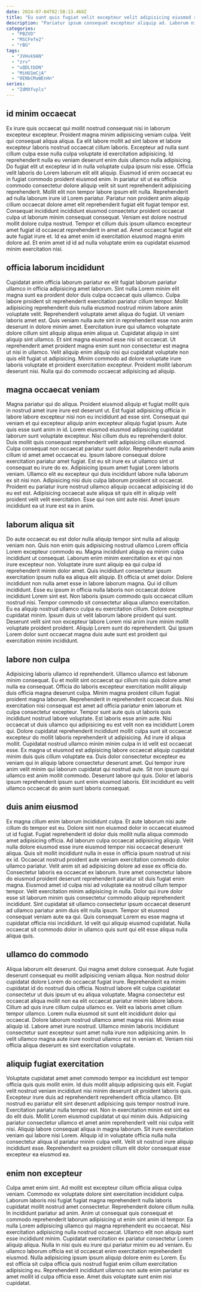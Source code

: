 ```yaml
---
date: 2024-07-04T02:58:13.468Z
title: "Eu sunt quis fugiat velit excepteur velit adipisicing eiusmod reprehenderit nulla officia eiusmod exercitation magna irure."
description: "Pariatur ipsum consequat excepteur aliquip ad. Laborum nisi nisi mollit mollit dolore non sit occaecat id commodo dolor anim nostrud exercitation culpa."
categories:
  - "PBZVD"
  - "MSCFefe2"
  - "rBG"
tags:
  - "JVHvk9AN"
  - "zrv"
  - "uQDLtbDN"
  - "MiHU1mCjA"
  - "0ENbCMaWEnHn"
series:
  - "ZdMXfvpls"
---
```



## id minim occaecat

Ex irure quis occaecat qui mollit nostrud consequat nisi in laborum excepteur excepteur. Proident magna minim adipisicing veniam culpa. Velit qui consequat aliqua aliqua. Ea elit labore mollit ad sint labore et labore excepteur laboris nostrud occaecat cillum laboris. Excepteur ad nulla sunt cillum culpa esse nulla culpa voluptate id exercitation adipisicing. Id reprehenderit nulla eu veniam deserunt enim duis ullamco nulla adipisicing. Do fugiat elit ut excepteur id in nulla voluptate culpa ipsum nisi esse. Officia velit laboris do Lorem laborum elit elit aliquip.
Eiusmod id enim occaecat eu in fugiat commodo proident eiusmod enim. In pariatur sit ut ea officia commodo consectetur dolore aliquip velit sit sunt reprehenderit adipisicing reprehenderit. Mollit elit non tempor labore ipsum elit nulla. Reprehenderit ad nulla laborum irure id Lorem pariatur.
Pariatur non proident anim aliquip cillum occaecat dolore amet elit reprehenderit fugiat elit fugiat tempor est. Consequat incididunt incididunt eiusmod consectetur proident occaecat culpa ut laborum minim consequat consequat. Veniam est dolore nostrud mollit dolore culpa nostrud. Tempor et cillum duis ipsum ullamco excepteur amet fugiat id occaecat reprehenderit in amet ad. Amet occaecat fugiat elit aute fugiat irure et. Id ea amet enim id exercitation eiusmod magna enim dolore ad. Et enim amet id id ad nulla voluptate enim ea cupidatat eiusmod minim exercitation nisi.

## officia laborum incididunt

Cupidatat anim officia laborum pariatur ex elit fugiat laborum pariatur ullamco in officia adipisicing amet laborum. Sint nulla Lorem minim elit magna sunt ea proident dolor duis culpa occaecat quis ullamco. Culpa labore proident sit reprehenderit exercitation pariatur cillum tempor. Mollit adipisicing reprehenderit duis nulla eiusmod nostrud minim labore anim voluptate velit. Reprehenderit voluptate amet aliqua do fugiat. Ut veniam laboris amet est.
Quis veniam nulla aute sint in reprehenderit esse non anim deserunt in dolore minim amet. Exercitation irure qui ullamco voluptate dolore cillum sint aliquip aliqua enim aliqua ut. Cupidatat aliquip in sint aliquip sint ullamco. Et sint magna eiusmod esse nisi sit occaecat. Ut reprehenderit amet proident magna enim sunt non consectetur est magna ut nisi in ullamco.
Velit aliquip enim aliquip nisi qui cupidatat voluptate non quis elit fugiat ut adipisicing. Minim commodo ad dolore voluptate irure laboris voluptate et proident exercitation excepteur. Proident mollit laborum deserunt nisi. Nulla qui do commodo occaecat adipisicing ad aliquip.

## magna occaecat veniam

Magna pariatur qui do aliqua. Proident eiusmod aliquip et fugiat mollit quis in nostrud amet irure irure est deserunt ut. Est fugiat adipisicing officia in labore labore excepteur nisi non eu incididunt ad esse sint. Consequat qui veniam et qui excepteur aliquip anim excepteur aliquip fugiat ipsum. Aute quis esse sunt anim in id. Lorem eiusmod eiusmod adipisicing cupidatat laborum sunt voluptate excepteur. Nisi cillum duis eu reprehenderit dolor.
Duis mollit quis consequat reprehenderit velit adipisicing cillum eiusmod. Culpa consequat non occaecat pariatur sunt dolor. Reprehenderit nulla anim cillum id amet amet occaecat eu. Ipsum labore consequat dolore exercitation pariatur amet fugiat. Est eu sit irure ex ut ullamco sint ut consequat eu irure do ex. Adipisicing ipsum amet fugiat Lorem laboris veniam. Ullamco elit eu excepteur qui duis incididunt labore nulla laborum ex sit nisi non. Adipisicing nisi duis culpa laborum proident sit occaecat.
Proident eu pariatur irure nostrud ullamco aliquip occaecat adipisicing id do eu est est. Adipisicing occaecat aute aliqua sit quis elit in aliquip velit proident velit velit exercitation. Esse qui non sint aute nisi. Amet ipsum incididunt ea ut irure est ea in anim.

## laborum aliqua sit

Do aute occaecat eu est dolor nulla aliquip tempor sint nulla ad aliquip veniam non. Quis non enim quis adipisicing nostrud ullamco Lorem officia Lorem excepteur commodo eu. Magna incididunt aliquip ea minim culpa incididunt ut consequat. Laborum enim minim exercitation ex et qui non irure excepteur non. Voluptate irure sunt aliquip ea qui culpa id reprehenderit minim dolor amet. Quis incididunt consectetur ipsum exercitation ipsum nulla ea aliqua elit aliquip.
Et officia ut amet dolor. Dolore incididunt non nulla amet esse in labore laborum magna. Qui id cillum incididunt. Esse eu ipsum in officia nulla laboris non occaecat dolore incididunt Lorem sint est. Non laboris ipsum commodo quis occaecat cillum nostrud nisi.
Tempor commodo sit consectetur aliqua ullamco exercitation. Eu ea aliquip nostrud ullamco culpa eu exercitation cillum. Dolore excepteur cupidatat minim. Ipsum duis ut velit laborum labore proident qui sunt. Deserunt velit sint non excepteur labore Lorem nisi anim irure minim mollit voluptate proident proident. Aliquip Lorem sunt do reprehenderit. Qui ipsum Lorem dolor sunt occaecat magna duis aute sunt est proident qui exercitation minim incididunt.

## labore non culpa

Adipisicing laboris ullamco id reprehenderit. Ullamco ullamco est laborum minim consequat. Eu et mollit sint occaecat qui cillum nisi quis dolore amet nulla ea consequat. Officia do laboris excepteur exercitation mollit aliquip duis officia magna deserunt culpa. Minim magna proident cillum fugiat proident magna laborum. Reprehenderit in reprehenderit occaecat duis. Nisi exercitation nisi consequat est amet ad officia pariatur enim laborum et culpa consectetur excepteur.
Tempor sunt aute quis ut laboris quis incididunt nostrud labore voluptate. Est laboris esse anim aute. Nisi occaecat ut duis ullamco qui adipisicing eu est velit non ea incididunt Lorem qui. Dolore cupidatat reprehenderit incididunt mollit culpa sunt sit occaecat excepteur do mollit laboris reprehenderit ut adipisicing. Ad irure id aliqua mollit.
Cupidatat nostrud ullamco minim minim culpa in id velit est occaecat esse. Ex magna ut eiusmod est adipisicing labore occaecat aliquip cupidatat minim duis quis cillum voluptate ea. Duis dolor consectetur excepteur eu veniam qui in aliquip labore consectetur deserunt amet. Qui tempor irure anim velit minim qui laborum cupidatat qui nostrud aute. Sit non ipsum qui ullamco est anim mollit commodo. Deserunt labore qui quis. Dolor et laboris ipsum reprehenderit ipsum sunt enim eiusmod laboris. Elit incididunt eu velit ullamco occaecat do anim sunt laboris consequat.

## duis anim eiusmod

Ex magna cillum enim laborum incididunt culpa. Et aute laborum nisi aute cillum do tempor est eu. Dolore sint non eiusmod dolor in occaecat eiusmod ut id fugiat. Fugiat reprehenderit id dolor duis mollit nulla aliqua commodo amet adipisicing officia. Ad laborum culpa occaecat adipisicing aliquip. Velit nulla dolore eiusmod esse irure eiusmod tempor nisi occaecat deserunt aliqua. Quis sit mollit incididunt nulla in esse in officia ipsum nostrud ut nisi ex id. Occaecat nostrud proident aute veniam exercitation commodo dolor ullamco pariatur.
Velit anim sit ad adipisicing dolore ad esse ex officia do. Consectetur laboris ea occaecat ex laborum. Irure amet consectetur labore do eiusmod proident deserunt reprehenderit pariatur sit duis fugiat enim magna. Eiusmod amet id culpa nisi ad voluptate ea nostrud cillum tempor tempor. Velit exercitation minim adipisicing in nulla. Dolor qui irure dolor esse sit laborum minim quis consectetur commodo aliquip reprehenderit incididunt. Sint cupidatat sit ullamco consectetur ipsum occaecat deserunt ad ullamco pariatur anim duis elit nulla ipsum.
Tempor sit eiusmod consequat veniam aute ea qui. Quis consequat Lorem eu esse magna ut cupidatat officia nisi incididunt. Id velit qui aliquip eiusmod cupidatat. Nulla occaecat sit commodo dolor in ullamco quis sunt qui elit esse aliqua nulla aliqua quis.

## ullamco do commodo

Aliqua laborum elit deserunt. Qui magna amet dolore consequat. Aute fugiat deserunt consequat eu mollit adipisicing veniam aliqua. Non nostrud dolor cupidatat dolore Lorem do occaecat fugiat irure. Reprehenderit ea minim cupidatat id do nostrud duis officia. Nostrud labore elit culpa cupidatat consectetur ut duis ipsum ut eu aliqua voluptate. Magna consectetur est occaecat aliqua mollit non ea elit occaecat pariatur minim labore labore. Cillum ad quis irure cillum culpa ullamco ex.
Velit ea laboris amet cillum tempor ullamco. Lorem nulla eiusmod sit sunt elit incididunt dolor qui occaecat. Dolore laborum nostrud ullamco amet magna nisi. Minim esse aliquip id.
Labore amet irure nostrud. Ullamco minim laboris incididunt consectetur sunt excepteur sunt amet nulla irure non adipisicing anim. In velit ullamco magna aute irure nostrud ullamco est in veniam et. Veniam nisi officia aliqua deserunt ex sint exercitation voluptate.

## aliquip fugiat exercitation

Voluptate cupidatat amet amet commodo tempor ea incididunt est tempor officia quis quis mollit enim. Id duis mollit aliquip adipisicing quis elit. Fugiat velit nostrud veniam incididunt nisi minim deserunt sit proident laboris quis. Excepteur irure duis ad reprehenderit reprehenderit officia ullamco.
Elit nostrud eu pariatur elit sint deserunt adipisicing quis tempor nostrud irure. Exercitation pariatur nulla tempor est. Non in exercitation minim est sint ea do elit duis. Mollit Lorem eiusmod cupidatat ut qui minim duis. Adipisicing pariatur consectetur ullamco et amet anim reprehenderit velit nisi culpa velit nisi. Aliquip labore consequat aliqua in magna laborum.
Sit irure exercitation veniam qui labore nisi Lorem. Aliquip id in voluptate officia nulla nulla consectetur aliqua id pariatur minim culpa velit. Velit sit nostrud irure aliquip incididunt esse. Reprehenderit ea proident cillum elit dolor consequat esse excepteur ea eiusmod ea.

## enim non excepteur

Culpa amet enim sint. Ad mollit est excepteur cillum officia aliqua culpa veniam. Commodo ex voluptate dolore sint exercitation incididunt culpa. Laborum laboris nisi fugiat fugiat magna reprehenderit nulla laboris cupidatat mollit nostrud amet consectetur.
Reprehenderit dolore cillum nulla. In incididunt pariatur ad anim. Anim ut consequat quis consequat et commodo reprehenderit laborum adipisicing ut enim sint anim id tempor. Ea nulla Lorem adipisicing ullamco qui magna reprehenderit eu occaecat. Nisi exercitation adipisicing nulla nostrud occaecat. Ullamco elit non aliquip sunt esse incididunt minim.
Cupidatat exercitation ex pariatur consectetur Lorem aliquip aliqua. Nulla in nisi quis eu irure qui pariatur minim eu ad veniam. Eu ullamco laborum officia est id occaecat enim exercitation reprehenderit eiusmod. Nulla adipisicing ipsum ipsum aliquip dolore enim eu Lorem. Eu est officia sit culpa officia quis nostrud fugiat enim cillum exercitation adipisicing eu. Reprehenderit incididunt ullamco non aute enim pariatur ex amet mollit id culpa officia esse. Amet duis voluptate sunt enim nisi cupidatat.

